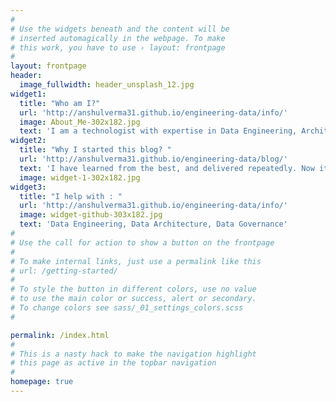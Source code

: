 ```yaml
---
#
# Use the widgets beneath and the content will be
# inserted automagically in the webpage. To make
# this work, you have to use › layout: frontpage
#
layout: frontpage
header:
  image_fullwidth: header_unsplash_12.jpg
widget1:
  title: "Who am I?"
  url: 'http://anshulverma31.github.io/engineering-data/info/'
  image: About_Me-302x182.jpg
  text: 'I am a technologist with expertise in Data Engineering, Architecture and Governance. I have been working for over a decade now, and have served companies in several sectors (Telecom, Manufacturing, E-Commerce, and Insurance). I specializes in building data-powered systems and advanced analytics platforms, and my core expertise lies in Data Engineering, Big data architecture design, Machine learning engineering and Business intelligence. '
widget2:
  title: "Why I started this blog? "
  url: 'http://anshulverma31.github.io/engineering-data/blog/'
  text: 'I have learned from the best, and delivered repeatedly. Now its time to give back to the community ...'
  image: widget-1-302x182.jpg
widget3:
  title: "I help with : "
  url: 'http://anshulverma31.github.io/engineering-data/info/'
  image: widget-github-303x182.jpg
  text: 'Data Engineering, Data Architecture, Data Governance'
#
# Use the call for action to show a button on the frontpage
#
# To make internal links, just use a permalink like this
# url: /getting-started/  
#
# To style the button in different colors, use no value
# to use the main color or success, alert or secondary.
# To change colors see sass/_01_settings_colors.scss
#

permalink: /index.html
#
# This is a nasty hack to make the navigation highlight
# this page as active in the topbar navigation
#
homepage: true
---
```


